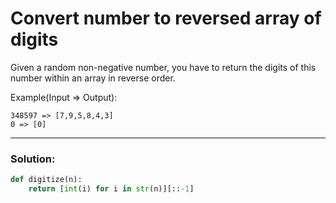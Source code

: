 # Convert number to reversed array of digits

Given a random non-negative number, you have to return the digits of this number within an array in reverse order.
 
Example(Input => Output):

```
348597 => [7,9,5,8,4,3]
0 => [0]
```

---

### Solution:

```python
def digitize(n):
    return [int(i) for i in str(n)][::-1]
```
